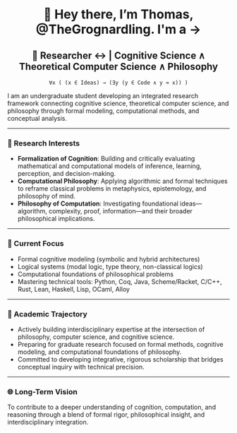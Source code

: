 <h1 align = "center"><b>
  👋 Hey there, I’m Thomas, @TheGrognardling. I'm a →
</b></h1>
<div align="center">
  
## 🚀 Researcher ↔ | Cognitive Science ∧ Theoretical Computer Science ∧ Philosophy
`∀x ( (x ∈ Ideas) → (∃y (y ∈ Code ∧ y ≈ x)) )`
</div>
I am an undergraduate student developing an integrated research framework connecting cognitive science, theoretical computer science, and philosophy through formal modeling, computational methods, and conceptual analysis.

---

### 🧠 Research Interests
- **Formalization of Cognition**: Building and critically evaluating mathematical and computational models of inference, learning, perception, and decision-making.
- **Computational Philosophy**: Applying algorithmic and formal techniques to reframe classical problems in metaphysics, epistemology, and philosophy of mind.
- **Philosophy of Computation**: Investigating foundational ideas—algorithm, complexity, proof, information—and their broader philosophical implications.

---

### 🔬 Current Focus
- Formal cognitive modeling (symbolic and hybrid architectures)
- Logical systems (modal logic, type theory, non-classical logics)
- Computational foundations of philosophical problems
- Mastering technical tools: Python, Coq, Java, Scheme/Racket, C/C++, Rust, Lean, Haskell, Lisp, OCaml, Alloy

---

### 🌱 Academic Trajectory
- Actively building interdisciplinary expertise at the intersection of philosophy, computer science, and cognitive science.
- Preparing for graduate research focused on formal methods, cognitive modeling, and computational foundations of philosophy.
- Committed to developing integrative, rigorous scholarship that bridges conceptual inquiry with technical precision.

---

### 🌐 Long-Term Vision
To contribute to a deeper understanding of cognition, computation, and reasoning through a blend of formal rigor, philosophical insight, and interdisciplinary integration.


